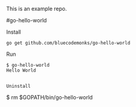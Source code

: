 This is an example repo.

#go-hello-world

Install

```
go get github.com/bluecodemonks/go-hello-world
```

Run

```
$ go-hello-world
Hello World
```

```

Uninstall

```
$ rm $GOPATH/bin/go-hello-world
```

